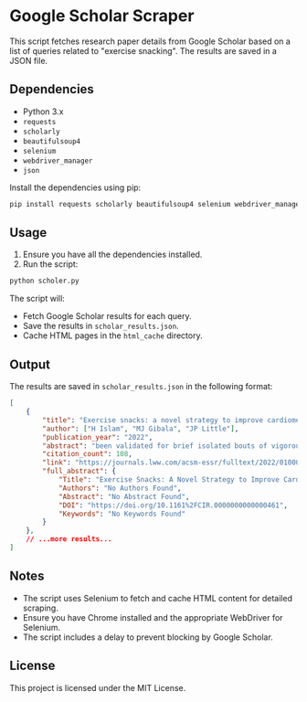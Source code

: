 
# Google Scholar Scraper

This script fetches research paper details from Google Scholar based on a list of queries related to "exercise snacking". The results are saved in a JSON file.

## Dependencies

- Python 3.x
- `requests`
- `scholarly`
- `beautifulsoup4`
- `selenium`
- `webdriver_manager`
- `json`

Install the dependencies using pip:
```sh
pip install requests scholarly beautifulsoup4 selenium webdriver_manager
```

## Usage

1. Ensure you have all the dependencies installed.
2. Run the script:
```sh
python scholer.py
```

The script will:
- Fetch Google Scholar results for each query.
- Save the results in `scholar_results.json`.
- Cache HTML pages in the `html_cache` directory.

## Output

The results are saved in `scholar_results.json` in the following format:
```json
[
    {
        "title": "Exercise snacks: a novel strategy to improve cardiometabolic health",
        "author": ["H Islam", "MJ Gibala", "JP Little"],
        "publication_year": "2022",
        "abstract": "been validated for brief isolated bouts of vigorous exercise that typify exercise snacks...",
        "citation_count": 108,
        "link": "https://journals.lww.com/acsm-essr/fulltext/2022/01000/exercise_snacks__a_novel_strategy_to_improve.5.aspx/1000",
        "full_abstract": {
            "Title": "Exercise Snacks: A Novel Strategy to Improve Cardiometabolic Health",
            "Authors": "No Authors Found",
            "Abstract": "No Abstract Found",
            "DOI": "https://doi.org/10.1161%2FCIR.0000000000000461",
            "Keywords": "No Keywords Found"
        }
    },
    // ...more results...
]
```

## Notes

- The script uses Selenium to fetch and cache HTML content for detailed scraping.
- Ensure you have Chrome installed and the appropriate WebDriver for Selenium.
- The script includes a delay to prevent blocking by Google Scholar.

## License

This project is licensed under the MIT License.
````